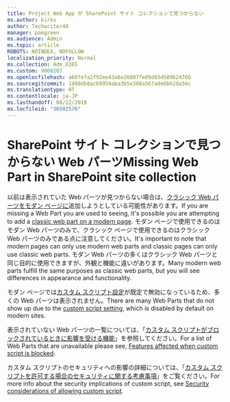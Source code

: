 ```yaml
---
title: Project Web App が SharePoint サイト コレクションで見つからない
ms.author: kirks
author: Techwriter40
manager: pamgreen
ms.audience: Admin
ms.topic: article
ROBOTS: NOINDEX, NOFOLLOW
localization_priority: Normal
ms.collection: Adm_O365
ms.custom: 9000207
ms.openlocfilehash: a68fefa2f92ee43a6e26807fe89d034589b2476b
ms.sourcegitcommit: 1d98db8acb9959aba3b5e308a567ade6b62da56c
ms.translationtype: HT
ms.contentlocale: ja-JP
ms.lasthandoff: 08/22/2019
ms.locfileid: "36502576"
---
```

# <a name="missing-web-part-in-sharepoint-site-collection"></a><span data-ttu-id="9053c-102">SharePoint サイト コレクションで見つからない Web パーツ</span><span class="sxs-lookup"><span data-stu-id="9053c-102">Missing Web Part in SharePoint site collection</span></span>

<span data-ttu-id="9053c-103">以前は表示されていた Web パーツが見つからない場合は、[クラシック Web パーツをモダン ページに](https://support.office.com/article/classic-and-modern-web-part-experiences-3fdae6c3-8fc1-49ab-8708-8c104b882e64)追加しようとしている可能性があります。</span><span class="sxs-lookup"><span data-stu-id="9053c-103">If you are missing a Web Part you are used to seeing, it's possible you are attempting to add a [classic web part on a modern page](https://support.office.com/article/classic-and-modern-web-part-experiences-3fdae6c3-8fc1-49ab-8708-8c104b882e64).</span></span> <span data-ttu-id="9053c-104">モダン ページで使用できるのはモダン Web パーツのみで、クラシック ページで使用できるのはクラシック Web パーツのみである点に注意してください。</span><span class="sxs-lookup"><span data-stu-id="9053c-104">It's important to note that modern pages can only use modern web parts and classic pages can only use classic web parts.</span></span> <span data-ttu-id="9053c-105">モダン Web パーツの多くはクラシック Web パーツと同じ目的に使用できますが、外観と機能に違いがあります。</span><span class="sxs-lookup"><span data-stu-id="9053c-105">Many modern web parts fulfill the same purposes as classic web parts, but you will see differences in appearance and functionality.</span></span>

<span data-ttu-id="9053c-106">モダン ページでは[カスタム スクリプト設定](https://docs.microsoft.com/sharepoint/allow-or-prevent-custom-script)が既定で無効になっているため、多くの Web パーツは表示されません。</span><span class="sxs-lookup"><span data-stu-id="9053c-106">There are many Web Parts that do not show up due to the [custom script setting](https://docs.microsoft.com/sharepoint/allow-or-prevent-custom-script), which is disabled by default on modern sites.</span></span> 

<span data-ttu-id="9053c-107">表示されていない Web パーツの一覧については、「[カスタム スクリプトがブロックされているときに影響を受ける機能](https://docs.microsoft.com/sharepoint/allow-or-prevent-custom-script#features-affected-when-custom-script-is-blocked)」を参照してください。</span><span class="sxs-lookup"><span data-stu-id="9053c-107">For a list of Web Parts that are unavailable please see, [Features affected when custom script is blocked](https://docs.microsoft.com/sharepoint/allow-or-prevent-custom-script#features-affected-when-custom-script-is-blocked).</span></span>

 <span data-ttu-id="9053c-108">カスタム スクリプトのセキュリティへの影響の詳細については、「[カスタム スクリプトを許可する場合のセキュリティに関する考慮事項](https://docs.microsoft.com/sharepoint/security-considerations-of-allowing-custom-script)」をご覧ください。</span><span class="sxs-lookup"><span data-stu-id="9053c-108">For more info about the security implications of custom script, see [Security considerations of allowing custom script](https://docs.microsoft.com/sharepoint/security-considerations-of-allowing-custom-script).</span></span>
